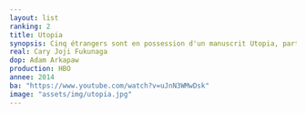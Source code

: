 ```yaml
---
layout: list
ranking: 2
title: Utopia
synopsis: Cinq étrangers sont en possession d'un manuscrit Utopia, partie 1. Leur vie bascule alors qu'ils sont sur le point de découvrir la deuxième partie, jamais publiée, qui renferme la vérité sur les catastrophes les plus meurtrières du siècle dernier.
real: Cary Joji Fukunaga
dop: Adam Arkapaw
production: HBO
annee: 2014
ba: "https://www.youtube.com/watch?v=uJnN3WMwDsk"
image: "assets/img/utopia.jpg"
---
```


